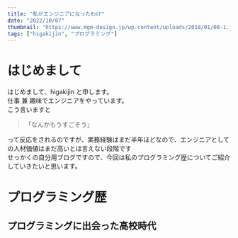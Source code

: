 ```yaml
---
title: "私がエンジニアになったわけ"
date: "2022/10/07"
thumbnail: "https://www.mgm-design.jp/wp-content/uploads/2018/01/00-1.jpg"
tags: ["higakijin", "プログラミング"]
---
```


# はじめまして

はじめまして、higakijin と申します。  
仕事 兼 趣味でエンジニアをやっています。  
こう言いますと

> 「なんかもうすごそう」

って反応をされるのですが、実務経験はまだ半年ほどなので、エンジニアとしての人材価値はまだ高いとは言えない段階です  
せっかくの自分用ブログですので、今回は私のプログラミング歴についてご紹介していきたいと思います。

# プログラミング歴

## プログラミングに出会った高校時代
